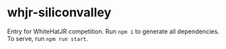 # whjr-siliconvalley

Entry for WhiteHatJR competition.
Run `npm i` to generate all dependencies.
To serve, run `npm run start`.
